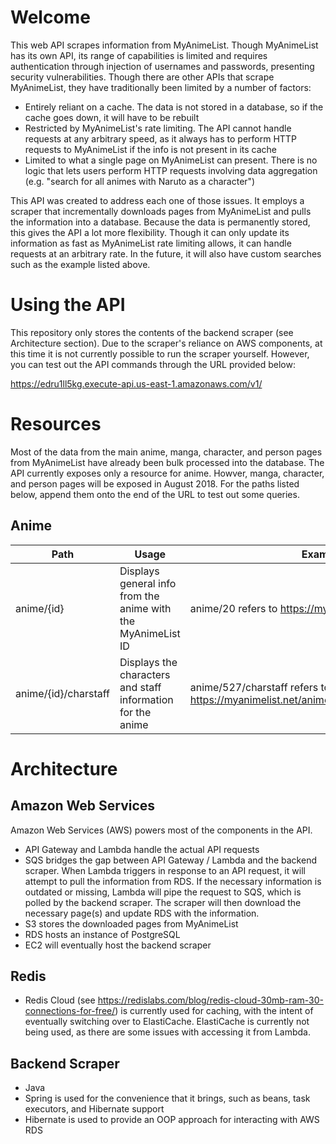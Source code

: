 # Welcome
This web API scrapes information from MyAnimeList. Though MyAnimeList has its own API, its range of capabilities is limited and requires authentication through injection of usernames and passwords, presenting security vulnerabilities. Though there are other APIs that scrape MyAnimeList, they have traditionally been limited by a number of factors:

- Entirely reliant on a cache. The data is not stored in a database, so if the cache goes down, it will have to be rebuilt
- Restricted by MyAnimeList's rate limiting. The API cannot handle requests at any arbitrary speed, as it always has to perform HTTP requests to MyAnimeList if the info is not present in its cache
- Limited to what a single page on MyAnimeList can present. There is no logic that lets users perform HTTP requests involving data aggregation (e.g. "search for all animes with Naruto as a character")

This API was created to address each one of those issues. It employs a scraper that incrementally downloads pages from MyAnimeList and pulls the information into a database. Because the data is permanently stored, this gives the API a lot more flexibility. Though it can only update its information as fast as MyAnimeList rate limiting allows, it can handle requests at an arbitrary rate. In the future, it will also have custom searches such as the example listed above.

# Using the API
This repository only stores the contents of the backend scraper (see Architecture section). Due to the scraper's reliance on AWS components, at this time it is not currently possible to run the scraper yourself. However, you can test out the API commands through the URL provided below:

https://edru1ll5kg.execute-api.us-east-1.amazonaws.com/v1/

# Resources

Most of the data from the main anime, manga, character, and person pages from MyAnimeList have already been bulk processed into the database. The API currently exposes only a resource for anime. Howver, manga, character, and person pages will be exposed in August 2018. For the paths listed below, append them onto the end of the URL to test out some queries. 

## Anime
| Path | Usage | Example |
| ---- | ----- | ------- |
| anime/{id} | Displays general info from the anime with the MyAnimeList ID | anime/20 refers to https://myanimelist.net/anime/20 |
| anime/{id}/charstaff | Displays the characters and staff information for the anime | anime/527/charstaff refers to https://myanimelist.net/anime/527/Pokemon/characters | 

# Architecture

## Amazon Web Services
Amazon Web Services (AWS) powers most of the components in the API. 
- API Gateway and Lambda handle the actual API requests
- SQS bridges the gap between API Gateway / Lambda and the backend scraper. When Lambda triggers in response to an API request, it will attempt to pull the information from RDS. If the necessary information is outdated or missing, Lambda will pipe the request to SQS, which is polled by the backend scraper. The scraper will then download the necessary page(s) and update RDS with the information.
- S3 stores the downloaded pages from MyAnimeList
- RDS hosts an instance of PostgreSQL
- EC2 will eventually host the backend scraper

## Redis
- Redis Cloud (see https://redislabs.com/blog/redis-cloud-30mb-ram-30-connections-for-free/) is currently used for caching, with the intent of eventually switching over to ElastiCache. ElastiCache is currently not being used, as there are some issues with accessing it from Lambda. 

## Backend Scraper
- Java
- Spring is used for the convenience that it brings, such as beans, task executors, and Hibernate support
- Hibernate is used to provide an OOP approach for interacting with AWS RDS
